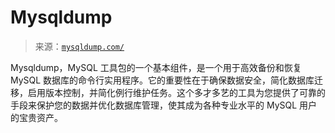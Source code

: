 <!--yml

类别：未分类

日期：2024-05-27 15:05:56

-->

# Mysqldump

> 来源：[`mysqldump.com/`](https://mysqldump.com/)

Mysqldump，MySQL 工具包的一个基本组件，是一个用于高效备份和恢复 MySQL 数据库的命令行实用程序。它的重要性在于确保数据安全，简化数据库迁移，启用版本控制，并简化例行维护任务。这个多才多艺的工具为您提供了可靠的手段来保护您的数据并优化数据库管理，使其成为各种专业水平的 MySQL 用户的宝贵资产。

